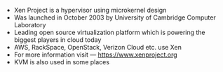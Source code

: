 - Xen Project is a hypervisor using microkernel design
- Was launched in October 2003 by University of Cambridge Computer Laboratory
- Leading open source virtualization platform which is powering the biggest players in cloud today
- AWS, RackSpace, OpenStack, Verizon Cloud etc. use Xen
- For more information visit — https://www.xenproject.org
- KVM is also used in some places